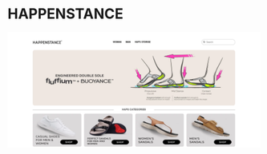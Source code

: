 <h1>HAPPENSTANCE</h1>
<img src="https://github.com/abhilash5656/CSS/blob/8d4049100318a2ddf6043ef587bbf81ee5cc8c47/img-1.png">
